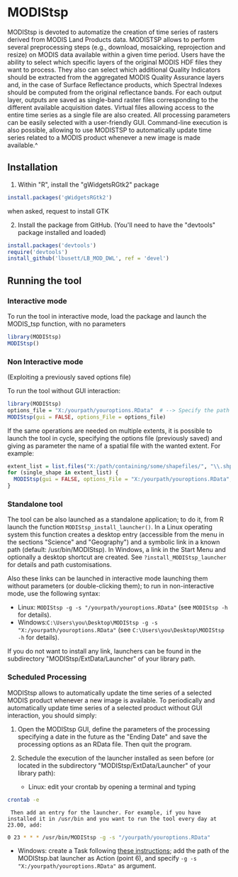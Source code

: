 # MODIStsp

MODIStsp is devoted to automatize the creation of time series of rasters derived from MODIS Land Products data.  MODISTSP allows to perform several preprocessing steps (e.g., download, mosaicking, reprojection and resize) on MODIS data available within a given time period. Users have the ability to select which specific layers of the original MODIS HDF files they want to process. They also can select which additional Quality Indicators should be extracted from the aggregated MODIS Quality Assurance layers and, in the case of Surface Reflectance products, which Spectral Indexes should be computed from the original reflectance bands. For each output layer, outputs are saved as single-band raster files corresponding to the different available acquisition dates. Virtual files allowing access to the entire time series as a single file are also created. All processing parameters can be easily selected with a user-friendly GUI. Command-line execution is also possible, allowing to use MODISTSP to automatically update time series related to a MODIS product whenever a new image is made available.^

## Installation

1. Within "R", install the "gWidgetsRGtk2" package 
```r
install.packages('gWidgetsRGtk2')
```
   when asked, request to install GTK

2. Install the package from GitHub. (You'll need to have the "devtools" package installed and loaded)
```r
install.packages('devtools')
require('devtools')
install_github('lbusett/LB_MOD_DWL', ref = 'devel')
```

## Running the tool

### Interactive mode
To run the tool in interactive mode, load the package and launch the MODIS_tsp function, with no parameters
```r
library(MODIStsp)
MODIStsp()
```

### Non Interactive mode
(Exploiting a previously saved options file)

To run the tool without GUI interaction: 
```r
library(MODIStsp) 
options_file = "X:/yourpath/youroptions.RData"  # --> Specify the path to a valid options file saved in advance from the GUI
MODIStsp(gui = FALSE, options_File = options_file)
```

If the same operations are needed on multiple extents, it is possible to launch the tool in cycle, specifying the options file (previously saved)
and giving as parameter the name of a spatial file with the wanted extent.
For example:
```r
extent_list = list.files("X:/path/containing/some/shapefiles/", "\\.shp$")
for (single_shape in extent_list) {
  MODIStsp(gui = FALSE, options_File = "X:/yourpath/youroptions.RData", spatial_file_path = single_shape )
}
```

### Standalone tool
The tool can be also launched as a standalone application; to do it, from R launch the function `MODIStsp_install_launcher()`.
In a Linux operating system this function creates a desktop entry (accessible from the menu in the sections "Science" and "Geography")
and a symbolic link in a known path (default: /usr/bin/MODIStsp).
In Windows, a link in the Start Menu and optionally a desktop shortcut are created.
See `?install_MODIStsp_launcher` for details and path customisations.

Also these links can be launched in interactive mode launching them without parameters (or double-clicking them);
to run in non-interactive mode, use the following syntax:
* Linux: `MODIStsp -g -s "/yourpath/youroptions.RData"`
  (see `MODIStsp -h` for details).
* Windows:`C:\Users\you\Desktop\MODIStsp -g -s "X:/yourpath/youroptions.RData"`
  (see `C:\Users\you\Desktop\MODIStsp -h` for details).

If you do not want to install any link, launchers can be found in the subdirectory "MODIStsp/ExtData/Launcher" of your library path.

### Scheduled Processing
MODIStsp allows to automatically update the time series of a selected MODIS product whenever a new image is available. To periodically and automatically update time series of a selected product without GUI interaction, you should simply:

1. Open the MODIStsp GUI, define the parameters of the processing specifying a date in the future as the "Ending Date" and save the processing options as an RData file. Then quit the program. 

2. Schedule the execution of the launcher installed as seen before (or located in the subdirectory "MODIStsp/ExtData/Launcher" of your library path): 
   * Linux: edit your crontab by opening a terminal and typing
```bash
crontab -e
```
     Then add an entry for the launcher. For example, if you have installed it in /usr/bin and you want to run the tool every day at 23.00, add:
```bash
0 23 * * * /usr/bin/MODIStsp -g -s "/yourpath/youroptions.RData"
```
   * Windows: create a Task following [these instructions](https://technet.microsoft.com/en-us/library/cc748993.aspx); add the path of the MODIStsp.bat launcher as Action (point 6), and specify  `-g -s "X:/yourpath/youroptions.RData"` as argument.




 
